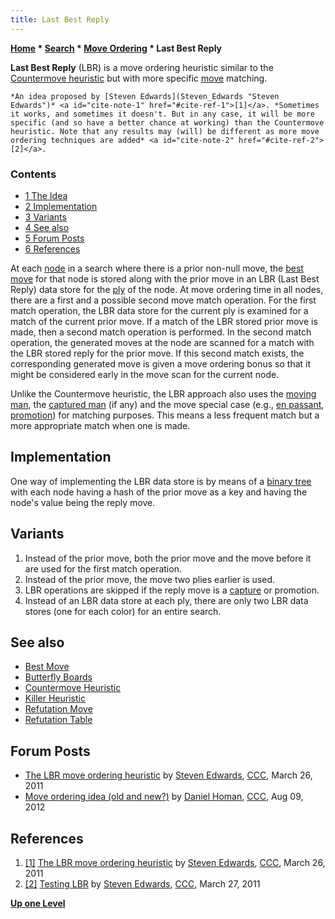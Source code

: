 ```yaml
---
title: Last Best Reply
---
```

**[Home](Home "Home") \* [Search](Search "Search") \* [Move Ordering](Move_Ordering "Move Ordering") \* Last Best Reply**


**Last Best Reply** (LBR) is a move ordering heuristic similar to the [Countermove heuristic](Countermove_Heuristic "Countermove Heuristic") but with more specific [move](Moves "Moves") matching.




```
*An idea proposed by [Steven Edwards](Steven_Edwards "Steven Edwards")* <a id="cite-note-1" href="#cite-ref-1">[1]</a>. *Sometimes it works, and sometimes it doesn't. But in any case, it will be more specific (and so have a better chance at working) than the Countermove heuristic. Note that any results may (will) be different as more move ordering techniques are added* <a id="cite-note-2" href="#cite-ref-2">[2]</a>. 

```

### Contents


* [1 The Idea](#the-idea)
* [2 Implementation](#implementation)
* [3 Variants](#variants)
* [4 See also](#see-also)
* [5 Forum Posts](#forum-posts)
* [6 References](#references)






At each [node](Node "Node") in a search where there is a prior non-null move, the [best move](Best_Move "Best Move") for that node is stored along with the prior move in an LBR (Last Best Reply) data store for the [ply](Ply "Ply") of the node. At move ordering time in all nodes, there are a first and a possible second move match operation. For the first match operation, the LBR data store for the current ply is examined for a match of the current prior move. If a match of the LBR stored prior move is made, then a second match operation is performed. In the second match operation, the generated moves at the node are scanned for a match with the LBR stored reply for the prior move. If this second match exists, the corresponding generated move is given a move ordering bonus so that it might be considered early in the move scan for the current node.


Unlike the Countermove heuristic, the LBR approach also uses the [moving man](Pieces "Pieces"), the [captured man](Captures "Captures") (if any) and the move special case (e.g., [en passant](En_passant "En passant"), [promotion](Promotions "Promotions")) for matching purposes. This means a less frequent match but a more appropriate match when one is made.



## Implementation


One way of implementing the LBR data store is by means of a [binary tree](https://en.wikipedia.org/wiki/Binary_tree) with each node having a hash of the prior move as a key and having the node's value being the reply move.



## Variants


1. Instead of the prior move, both the prior move and the move before it are used for the first match operation.
2. Instead of the prior move, the move two plies earlier is used.
3. LBR operations are skipped if the reply move is a [capture](Captures "Captures") or promotion.
4. Instead of an LBR data store at each ply, there are only two LBR data stores (one for each color) for an entire search.


## See also


* [Best Move](Best_Move "Best Move")
* [Butterfly Boards](Butterfly_Boards "Butterfly Boards")
* [Countermove Heuristic](Countermove_Heuristic "Countermove Heuristic")
* [Killer Heuristic](Killer_Heuristic "Killer Heuristic")
* [Refutation Move](Refutation_Move "Refutation Move")
* [Refutation Table](Refutation_Table "Refutation Table")


## Forum Posts


* [The LBR move ordering heuristic](http://www.talkchess.com/forum/viewtopic.php?t=38556) by [Steven Edwards](Steven_Edwards "Steven Edwards"), [CCC](CCC "CCC"), March 26, 2011
* [Move ordering idea (old and new?)](http://www.talkchess.com/forum/viewtopic.php?t=44749) by [Daniel Homan](Daniel_Homan "Daniel Homan"), [CCC](CCC "CCC"), Aug 09, 2012


## References


1. <a id="cite-ref-1" href="#cite-note-1">[1]</a> [The LBR move ordering heuristic](http://www.talkchess.com/forum/viewtopic.php?t=38556) by [Steven Edwards](Steven_Edwards "Steven Edwards"), [CCC](CCC "CCC"), March 26, 2011
2. <a id="cite-ref-2" href="#cite-note-2">[2]</a> [Testing LBR](http://www.talkchess.com/forum/viewtopic.php?topic_view=threads&p=401117&t=38556) by [Steven Edwards](Steven_Edwards "Steven Edwards"), [CCC](CCC "CCC"), March 27, 2011

**[Up one Level](Move_Ordering "Move Ordering")**







 
